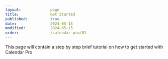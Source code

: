 ```yaml
---
layout:             page
title:              Get Started 
published:          true
date:               2024-05-15
modified:           2024-05-15
order:              /calendar-pro/01
---
```

<todo visible>This page will contain a step by step brief tutorial on how to get started with Calendar Pro</todo>